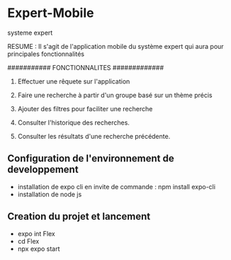 # Expert-Mobile
systeme expert 

RESUME : Il s'agit de l'application mobile du système expert qui aura pour principales fonctionnalités

###########      FONCTIONNALITES    #############

1) Effectuer une rêquete sur l'application

2) Faire une recherche à partir d'un groupe basé sur un thème précis

3) Ajouter des filtres pour faciliter une recherche
   
4) Consulter l'historique des recherches.
   
5) Consulter les résultats d'une recherche précédente.

## Configuration de l'environnement de developpement
- installation de expo cli en invite de commande : npm install expo-cli
- installation de node js

## Creation du projet et lancement
- expo int Flex
- cd Flex
- npx expo start
